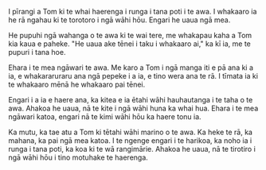 I pīrangi a Tom ki te whai haerenga i runga i tana poti i te awa. I whakaaro ia he rā ngahau ki te torotoro i ngā wāhi hōu. Engari he uaua ngā mea.

He pupuhi ngā wahanga o te awa ki te wai tere, me whakapau kaha a Tom kia kaua e paheke. "He uaua ake tēnei i taku i whakaaro ai," ka kī ia, me te pupuri i tana hoe.

Ehara i te mea ngāwari te awa. Me karo a Tom i ngā manga iti e pā ana ki a ia, e whakararuraru ana ngā pepeke i a ia, e tino wera ana te rā. I tīmata ia ki te whakaaro mēnā he whakaaro pai tēnei.

Engari i a ia e haere ana, ka kitea e ia ētahi wāhi hauhautanga i te taha o te awa. Ahakoa he uaua, nā te kite i ngā wāhi huna ka whai hua. Ehara i te mea ngāwari katoa, engari nā te kimi wāhi hōu ka haere tonu ia.

Ka mutu, ka tae atu a Tom ki tētahi wāhi marino o te awa. Ka heke te rā, ka mahana, ka pai ngā mea katoa. I te ngenge engari i te harikoa, ka noho ia i runga i tana poti, ka koa ki te wā rangimārie. Ahakoa he uaua, nā te tirotiro i ngā wāhi hōu i tino motuhake te haerenga.
